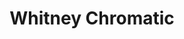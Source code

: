 ---
title: 'Whitney Chromatic'
taxonomy:
  tagLvl0: interactive
  typeOfWork: unpaid
  language:
    - processing
    - java
  promoted: frontpage
thumbnail:
  class: notHighEnough centered
  start: 2
---